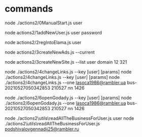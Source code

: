 # commands
node ./actions2/0ManualStart.js user

node actions2/1addNewUser.js user password

node actions2/2regIntoElama.js user 

 node actions2/3createNewAds.js --current

 node actions2/3createNewSite.js --list user domain  12 321

 node ./actions2/4changeLinks.js --key [user] [params]
 node ./actions2/4changeLinks.js --key [user] [params]
 node ./actions2/4changeLinks.js --one lasoca1986@rambler.ua bus-20210527050342853 210527 nn 1426

node ./actions2/6openGodady.js --key [user] [params]
 node ./actions2/6openGodady.js --one lasoca1986@rambler.ua bus-20210527050342853 210527 nn 1426


node ./actions2\utils\readAllTheBusinessForUser.js user 
    node ./actions2\utils\readAllTheBusinessForUser.js podshivalovgennadij25@rambler.ru

